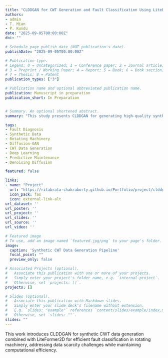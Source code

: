 ```yaml
---
title: "CLDDGAN for CWT Generation and Fault Classification Using LiteFormer2D"
authors:
- admin
- T. Mian
- P. Kundu
date: "2025-09-05T00:00:00Z"
doi: ""

# Schedule page publish date (NOT publication's date).
publishDate: "2025-09-05T00:00:00Z"

# Publication type.
# Legend: 0 = Uncategorized; 1 = Conference paper; 2 = Journal article;
# 3 = Preprint / Working Paper; 4 = Report; 5 = Book; 6 = Book section;
# 7 = Thesis; 8 = Patent
publication_types: ["3"]

# Publication name and optional abbreviated publication name.
publication: Manuscript in preparation
publication_short: In Preparation


# Summary. An optional shortened abstract.
summary: "This study presents CLDDGAN for generating high-quality synthetic CWT data and fault classification using the lightweight LiteFormer2D architecture for rotating machinery fault diagnosis."

tags:
- Fault Diagnosis
- Synthetic Data
- Rotating Machinery
- Diffusion-GAN
- CWT Data Generation
- Deep Learning
- Predictive Maintenance
- Denoising Diffusion

featured: false

links:
- name: "Project"
  url: "https://ritabrata-chakraborty.github.io/Portfolio/project/clddgan-cwt/"
  icon_pack: fas
  icon: external-link-alt
url_dataset: ''
url_poster: ''
url_project: ''
url_slides: ''
url_source: ''
url_video: ''

# Featured image
# To use, add an image named `featured.jpg/png` to your page's folder. 
image:
  caption: 'Synthetic CWT Data Generation Pipeline'
  focal_point: ""
  preview_only: false

# Associated Projects (optional).
#   Associate this publication with one or more of your projects.
#   Simply enter your project's folder name, e.g. `internal-project`.
#   Otherwise, set `projects: []`.
projects: []

# Slides (optional).
#   Associate this publication with Markdown slides.
#   Simply enter your slide deck's filename without extension.
#   E.g. `slides: "example"` references `content/slides/example/index.md`.
#   Otherwise, set `slides: ""`.
slides: ""
---
```

This work introduces CLDDGAN for synthetic CWT data generation combined with LiteFormer2D for efficient fault classification in rotating machinery, addressing data scarcity challenges while maintaining computational efficiency.

